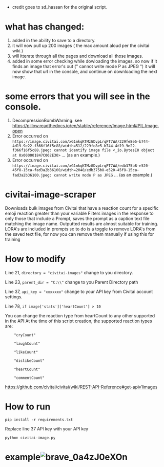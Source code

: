 * credit goes to sd_hassan for the original script.
  
# what has changed:
  1. added in the ability to save to a directory.
  2. it will now pull up 200 images ( the max amount aloud per the civitai wiki.)
  3. will itterate through all the pages and download all those images.
  4. added in some error checking while dowloading the images. so now if it finds an image that error's out (" cannot write mode P as JPEG ") it will now show that url in the console, and continue on downloading the next image.

# some errors that you will see in the console.
  1. DecompressionBombWarning: see https://pillow.readthedocs.io/en/stable/reference/Image.html#PIL.Image.open
  2. Error occurred on `https://image.civitai.com/xG1nkqKTMzGDvpLrqFT7WA/229fe8e5-b744-4d19-9e22-f366f16f5c88/width=512/229fe8e5-b744-4d19-9e22-f366f16f5c88.jpeg: cannot identify image file <_io.BytesIO object at 0x000001847C062E30>` ... (as an example.)
  3. Error occurred on `https://image.civitai.com/xG1nkqKTMzGDvpLrqFT7WA/edb375b8-e520-45f8-15ca-fad3a2b36100/width=2048/edb375b8-e520-45f8-15ca-fad3a2b36100.jpeg: cannot write mode P as JPEG` ... (as an example.)
 
# civitai-image-scraper
Downloads bulk images from Civitai that have a reaction count for a specific emoji reaction greater than your variable
Filters images in the response to only those that include a Prompt, saves the prompt as a caption text file matching the image name.
Outputted results are almost suitable for training. LORA's are included in prompts so to do is a toggle to remove LORA's from the saved text file, for now you can remove them manually if using this for training


# How to modify
Line 21, `directory = "civitai-images"` change to you directory.

Line 23, `parent_dir = "C:\\"` change to you Parent Directory path

Line 37, `api_key = "xxxxxxx"` change to your API key from Civitai account settings.

Line 78, `if image['stats']['heartCount'] > 10`

You can change the reaction type from heartCount to any other supported in the API 
At the time of this script creation, the supported reaction types are:

        "cryCount"

        "laughCount"
        
        "likeCount"
        
        "dislikeCount"
        
        "heartCount"
        
        "commentCount"
        
https://github.com/civitai/civitai/wiki/REST-API-Reference#get-apiv1images

# How to run
`pip install -r requirements.txt`

Replace line 37 API key with your API key

`python civitai-image.py`



# example![brave_0a4zJ0eXOn](https://user-images.githubusercontent.com/119671806/231275932-66eff47f-1073-4ce5-a0e4-c90b5ff8a145.gif)


